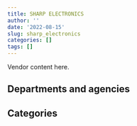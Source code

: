 ```yaml
---
title: SHARP ELECTRONICS
author: ''
date: '2022-08-15'
slug: sharp_electronics
categories: []
tags: []
---
```


<script src="/rmarkdown-libs/htmlwidgets/htmlwidgets.js"></script>
<link href="/rmarkdown-libs/datatables-css/datatables-crosstalk.css" rel="stylesheet" />
<script src="/rmarkdown-libs/datatables-binding/datatables.js"></script>
<script src="/rmarkdown-libs/jquery/jquery-3.6.0.min.js"></script>
<link href="/rmarkdown-libs/dt-core-bootstrap/css/dataTables.bootstrap.min.css" rel="stylesheet" />
<link href="/rmarkdown-libs/dt-core-bootstrap/css/dataTables.bootstrap.extra.css" rel="stylesheet" />
<script src="/rmarkdown-libs/dt-core-bootstrap/js/jquery.dataTables.min.js"></script>
<script src="/rmarkdown-libs/dt-core-bootstrap/js/dataTables.bootstrap.min.js"></script>
<link href="/rmarkdown-libs/crosstalk/css/crosstalk.min.css" rel="stylesheet" />
<script src="/rmarkdown-libs/crosstalk/js/crosstalk.min.js"></script>
<script src="/rmarkdown-libs/htmlwidgets/htmlwidgets.js"></script>
<link href="/rmarkdown-libs/datatables-css/datatables-crosstalk.css" rel="stylesheet" />
<script src="/rmarkdown-libs/datatables-binding/datatables.js"></script>
<script src="/rmarkdown-libs/jquery/jquery-3.6.0.min.js"></script>
<link href="/rmarkdown-libs/dt-core-bootstrap/css/dataTables.bootstrap.min.css" rel="stylesheet" />
<link href="/rmarkdown-libs/dt-core-bootstrap/css/dataTables.bootstrap.extra.css" rel="stylesheet" />
<script src="/rmarkdown-libs/dt-core-bootstrap/js/jquery.dataTables.min.js"></script>
<script src="/rmarkdown-libs/dt-core-bootstrap/js/dataTables.bootstrap.min.js"></script>
<link href="/rmarkdown-libs/crosstalk/css/crosstalk.min.css" rel="stylesheet" />
<script src="/rmarkdown-libs/crosstalk/js/crosstalk.min.js"></script>

Vendor content here.

## Departments and agencies

<div id="htmlwidget-1" style="width:100%;height:auto;" class="datatables html-widget"></div>
<script type="application/json" data-for="htmlwidget-1">{"x":{"style":"bootstrap","filter":"none","vertical":false,"data":[["<a href=\"/departments/aandc-aadnc/\">Crown-Indigenous Relations and Northern Affairs Canada<\/a>","<a href=\"/departments/acoa-apeca/\">Atlantic Canada Opportunities Agency<\/a>","<a href=\"/departments/cbsa-asfc/\">Canada Border Services Agency<\/a>","<a href=\"/departments/chrc-ccdp/\">Canadian Human Rights Commission<\/a>","<a href=\"/departments/cic/\">Immigration, Refugees and Citizenship Canada<\/a>","<a href=\"/departments/csc-scc/\">Correctional Service of Canada<\/a>","<a href=\"/departments/csps-efpc/\">Canada School of Public Service<\/a>","<a href=\"/departments/dfo-mpo/\">Fisheries and Oceans Canada<\/a>","<a href=\"/departments/dnd-mdn/\">National Defence<\/a>","<a href=\"/departments/ec/\">Environment and Climate Change Canada<\/a>","<a href=\"/departments/esdc-edsc/\">Employment and Social Development Canada<\/a>","<a href=\"/departments/hc-sc/\">Health Canada<\/a>","<a href=\"/departments/jus/\">Department of Justice Canada<\/a>","<a href=\"/departments/lac-bac/\">Library and Archives Canada<\/a>","<a href=\"/departments/nfb-onf/\">National Film Board<\/a>","<a href=\"/departments/nrc-cnrc/\">National Research Council Canada<\/a>","<a href=\"/departments/nrcan-rncan/\">Natural Resources Canada<\/a>","<a href=\"/departments/opc-cpvp/\">Office of the Privacy Commissioner of Canada<\/a>","<a href=\"/departments/osfi-bsif/\">Office of the Superintendent of Financial Institutions Canada<\/a>","<a href=\"/departments/pbc-clcc/\">Parole Board of Canada<\/a>","<a href=\"/departments/pc/\">Parks Canada<\/a>","<a href=\"/departments/ps-sp/\">Public Safety Canada<\/a>","<a href=\"/departments/pwgsc-tpsgc/\">Public Services and Procurement Canada<\/a>","<a href=\"/departments/rcmp-grc/\">Royal Canadian Mounted Police<\/a>","<a href=\"/departments/tc/\">Transport Canada<\/a>","<a href=\"/departments/tsb-bst/\">Transportation Safety Board of Canada<\/a>","<a href=\"/departments/vac-acc/\">Veterans Affairs Canada<\/a>"],["$     3,028.43","$       267.41","$     3,495.09","$     2,994.16","$    26,747.78","$   371,774.54","$   113,857.31","$    30,722.28","$   232,357.29","$    11,203.38","$    23,225.35","$    89,362.52",null,"$   110,613.93","$    33,506.86","$   468,210.80","$   111,251.90",null,"$   140,617.81","$     4,546.30","$    32,915.33","$       558.36","$   252,654.76","$    12,642.90","$     2,002.77","$     5,794.83","$    16,356.44"],["$     2,538.90","$     9,119.99","$     7,658.85","$     2,994.16",null,"$   370,538.81","$    99,859.67","$    11,354.57","$     5,859.55","$     5,979.10",null,"$   102,270.50","$    63,850.44","$   178,914.63",null,"$ 1,008,855.36","$   126,757.08","$     9,968.96","$   147,587.46","$     2,665.50","$     5,095.33","$     3,454.26","$   316,591.03",null,"$     2,002.77","$    32,896.04",null],[null,"$    23,234.23","$    11,624.89","$     3,002.36",null,"$   287,984.09","$   102,744.95","$    16,282.10",null,null,null,"$   118,232.04","$   242,280.94","$   192,054.52",null,"$ 2,411,303.70","$   125,731.93","$    37,391.96","$   213,608.36",null,"$     4,477.63","$     3,463.72","$   368,912.76",null,"$     2,008.26","$    39,330.74",null],[null,"$    24,370.79","$     8,098.04","$     2,994.16",null,"$   240,564.95","$    33,153.26","$    14,644.58",null,null,null,"$   124,865.86","$   329,668.09","$   187,269.65",null,"$   837,217.70","$    90,011.68","$    45,575.21","$   271,261.35",null,"$     3,436.62","$     3,454.26","$   360,690.78",null,"$       334.71","$    39,223.28",null]],"container":"<table class=\"table table-striped table-hover row-border order-column display\">\n  <thead>\n    <tr>\n      <th>Department<\/th>\n      <th>2017-2018<\/th>\n      <th>2018-2019<\/th>\n      <th>2019-2020<\/th>\n      <th>2020-2021<\/th>\n    <\/tr>\n  <\/thead>\n<\/table>","options":{"order":[[4,"desc"]],"pageLength":10,"autoWidth":true,"columnDefs":[],"orderClasses":false}},"evals":[],"jsHooks":[]}</script>

## Categories

<div id="htmlwidget-2" style="width:100%;height:auto;" class="datatables html-widget"></div>
<script type="application/json" data-for="htmlwidget-2">{"x":{"style":"bootstrap","filter":"none","vertical":false,"data":[["<a href=\"/categories/10_office_management/\">Office management<\/a>","<a href=\"/categories/11_defence/\">Defence<\/a>","<a href=\"/categories/3_information_technology/\">Information technology<\/a>","<a href=\"/categories/4_medical/\">Medical<\/a>","<a href=\"/categories/6_industrial_products_and_services/\">Industrial products and services<\/a>",null],["$ 1,355,525.72","$   212,959.63","$   513,051.62","$       716.82","$    18,454.75",null],["$ 1,428,286.20",null,"$ 1,067,740.89","$     8,440.01","$    12,345.86",null],["$ 1,481,221.70",null,"$ 2,699,628.54","$     8,463.13","$    12,379.68","$     1,976.14"],["$ 1,428,833.96",null,"$ 1,162,469.78","$     8,440.01","$    12,345.86","$     4,745.35"]],"container":"<table class=\"table table-striped table-hover row-border order-column display\">\n  <thead>\n    <tr>\n      <th>Category<\/th>\n      <th>2017-2018<\/th>\n      <th>2018-2019<\/th>\n      <th>2019-2020<\/th>\n      <th>2020-2021<\/th>\n    <\/tr>\n  <\/thead>\n<\/table>","options":{"order":[[4,"desc"]],"pageLength":20,"autoWidth":true,"columnDefs":[],"orderClasses":false,"lengthMenu":[10,20,25,50,100]}},"evals":[],"jsHooks":[]}</script>
